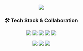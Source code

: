 <p align='center'>
    <img src="https://capsule-render.vercel.app/api?type=waving&color=auto&height=300&section=header&text=Seojin%20Kang&fontSize=90&animation=fadeIn&fontAlignY=38&desc=I'm%20Seojin!&descAlignY=51&descAlign=62"/>
</p>

<h3 align="center">🛠️ Tech Stack & Collaboration</h3>

<p align="center">
  <img src="https://img.shields.io/badge/C-A8B9CC?style=flat&logo=c&logoColor=white"/>
  <img src="https://img.shields.io/badge/Python-3776AB?style=flat&logo=python&logoColor=white"/>
  <img src="https://img.shields.io/badge/Raspberry%20Pi-C51A4A?style=flat&logo=raspberrypi&logoColor=white"/>
  <img src="https://img.shields.io/badge/Jetson%20Orin%20Nano-76B900?style=flat&logo=nvidia&logoColor=white"/>
  <img src="https://img.shields.io/badge/Notion-000000?style=flat&logo=notion&logoColor=white"/>
  
</p>

<p align="center">
  <img src ="https://github-readme-stats.vercel.app/api?username=kseojinn&show_icons=true&count_private=true&theme=merko&hide_border=true&bg_color=00000000&hide_rank=true">
  <img src ="https://github-readme-stats.vercel.app/api/top-langs/?username=kseojinn&layout=compact&hide_border=true&theme=merko&bg_color=00000000&langs_count=8">
  <img src ="https://github-readme-streak-stats.herokuapp.com/?user=kseojinn&theme=merko&hide_border=true&background=FFFFFF00">
</p>
